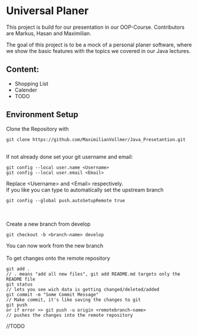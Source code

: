 # Universal Planer 
This project is build for our presentation in our OOP-Course. Contributors are Markus, Hasan and Maximilian.

The goal of this project is to be a mock of a personal planer software, where we show the basic features with the topics we covered in our Java lectures.
## Content: 
<ul>
    <li>Shopping List</li>
    <li>Calender</li>
    <li>TODO</li>
</ul>

## Environment Setup 

Clone the Repository with
```
git clone https://github.com/MaximilianVollmer/Java_Presetantion.git
```
\
If not already done set your git username and email:
```
git config --local user.name <Username>
git config --local user.email <Email>
```
Replace \<Username> and \<Email> respectively.\
If you like you can type to automatically set the upstream branch
```
git config --global push.autoSetupRemote true
```
\
\
Create a new branch from develop
```
git checkout -b <branch-name> develop
```
You can now work from the new branch
\
\
To get changes onto the remote repository
```
git add .
// . means "add all new files", git add README.md targets only the README file
git status
// lets you see wich data is getting changed/deleted/added
git commit -m "Some Commit Message"
// Make commit, it's like saving the changes to git
git push 
or if error >> git push -u origin <remotebranch-name>
// pushes the changes into the remote repository
```
//TODO
